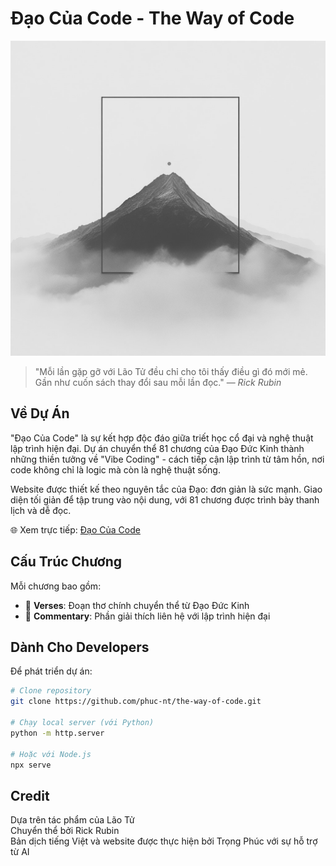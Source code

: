 # Đạo Của Code - The Way of Code

![Đạo Của Code](assets/image/intro.png)

> "Mỗi lần gặp gỡ với Lão Tử đều chỉ cho tôi thấy điều gì đó mới mẻ. Gần như cuốn sách thay đổi sau mỗi lần đọc."
> — *Rick Rubin*

## Về Dự Án

"Đạo Của Code" là sự kết hợp độc đáo giữa triết học cổ đại và nghệ thuật lập trình hiện đại. Dự án chuyển thể 81 chương của Đạo Đức Kinh thành những thiền tưởng về "Vibe Coding" - cách tiếp cận lập trình từ tâm hồn, nơi code không chỉ là logic mà còn là nghệ thuật sống.

Website được thiết kế theo nguyên tắc của Đạo: đơn giản là sức mạnh. Giao diện tối giản để tập trung vào nội dung, với 81 chương được trình bày thanh lịch và dễ đọc.

🌐 Xem trực tiếp: [Đạo Của Code](https://phuc-nt.github.io/the-way-of-code/)

## Cấu Trúc Chương

Mỗi chương bao gồm:
- 💫 **Verses**: Đoạn thơ chính chuyển thể từ Đạo Đức Kinh
- 💭 **Commentary**: Phần giải thích liên hệ với lập trình hiện đại

## Dành Cho Developers

Để phát triển dự án:

```bash
# Clone repository
git clone https://github.com/phuc-nt/the-way-of-code.git

# Chạy local server (với Python)
python -m http.server

# Hoặc với Node.js
npx serve
```

## Credit

Dựa trên tác phẩm của Lão Tử  
Chuyển thể bởi Rick Rubin  
Bản dịch tiếng Việt và website được thực hiện bởi Trọng Phúc với sự hỗ trợ từ AI
